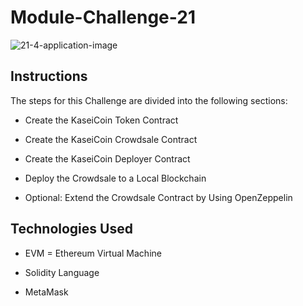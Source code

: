 # Module-Challenge-21


![21-4-application-image](https://user-images.githubusercontent.com/105945472/197127204-1b30550e-e5d8-4f71-b8a1-c365f77c0b1f.png)


## Instructions
The steps for this Challenge are divided into the following sections:

* Create the KaseiCoin Token Contract

* Create the KaseiCoin Crowdsale Contract

* Create the KaseiCoin Deployer Contract

* Deploy the Crowdsale to a Local Blockchain

* Optional: Extend the Crowdsale Contract by Using OpenZeppelin


## Technologies Used

* EVM = Ethereum Virtual Machine 

* Solidity Language 

* MetaMask
